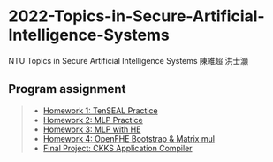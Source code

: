 # 2022-Topics-in-Secure-Artificial-Intelligence-Systems
NTU
Topics in Secure Artificial Intelligence Systems 陳維超 洪士灝

## Program assignment
>* [Homework 1: TenSEAL Practice](/HW1)
>* [Homework 2: MLP Practice](/HW2)
>* [Homework 3: MLP with HE](/HW3)
>* [Homework 4: OpenFHE Bootstrap & Matrix mul](/HW4)
>* [Final Project: CKKS Application Compiler](https://github.com/strongshih/HE-GPU-compiler)
